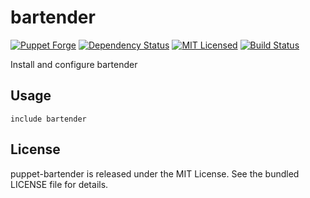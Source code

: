 bartender
==============

[![Puppet Forge](https://img.shields.io/puppetforge/v/halyard/bartender.svg)](https://forge.puppetlabs.com/halyard/bartender)
[![Dependency Status](https://img.shields.io/gemnasium/halyard/puppet-bartender.svg)](https://gemnasium.com/halyard/puppet-bartender)
[![MIT Licensed](https://img.shields.io/badge/license-MIT-green.svg)](https://tldrlegal.com/license/mit-license)
[![Build Status](https://img.shields.io/circleci/project/halyard/puppet-bartender.svg)](https://circleci.com/gh/halyard/puppet-bartender)

Install and configure bartender

## Usage

```puppet
include bartender
```

## License

puppet-bartender is released under the MIT License. See the bundled LICENSE file for details.

